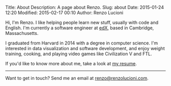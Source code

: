 Title: About
Description: A page about Renzo.
Slug: about
Date: 2015-01-24 12:20
Modified: 2015-02-17 00:10
Author: Renzo Lucioni

Hi, I'm Renzo. I like helping people learn new stuff, usually with code and English. I'm currently a software engineer at [edX](https://www.edx.org/), based in Cambridge, Massachusetts.

I graduated from Harvard in 2014 with a degree in computer science. I'm interested in data visualization and software development, and enjoy weight training, cooking, and playing video games like Civilization V and FTL.

If you'd like to know more about me, take a look at <a class="resume" href="{filename}../pdfs/renzo-lucioni-resume.pdf" data-resume-id="pdf" data-no-instant>my resume</a>.

---

Want to get in touch? Send me an email at <a href="mailto:renzo@renzolucioni.com">renzo@renzolucioni.com</a>.
